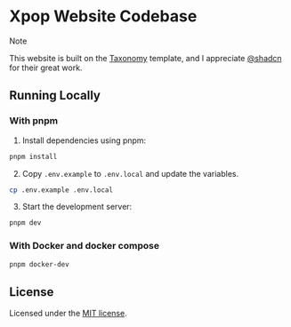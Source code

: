 # Xpop Website Codebase

> [!NOTE]
> This website is built on the [Taxonomy](https://github.com/shadcn-ui/taxonomy) template, and I appreciate [@shadcn](https://twitter.com/shadcn) for their great work.

## Running Locally

### With pnpm
1. Install dependencies using pnpm:

```sh
pnpm install
```

2. Copy `.env.example` to `.env.local` and update the variables.

```sh
cp .env.example .env.local
```

3. Start the development server:

```sh
pnpm dev
```


### With Docker and docker compose

```sh
pnpm docker-dev
```


## License

Licensed under the [MIT license](https://github.com/shadcn/taxonomy/blob/main/LICENSE.md).
